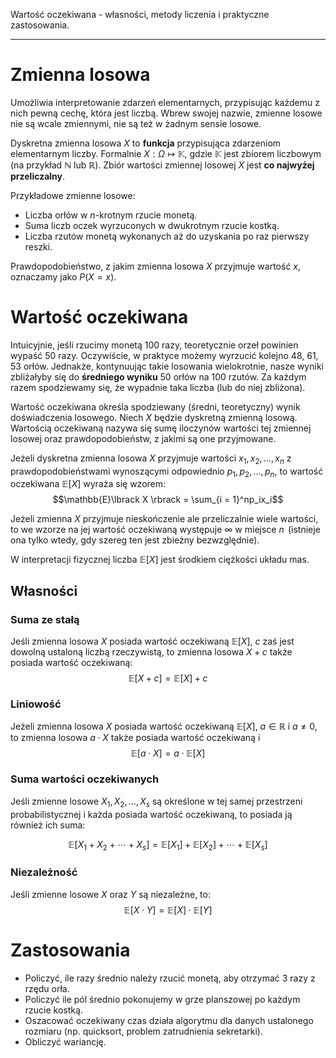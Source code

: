 Wartość oczekiwana - własności, metody liczenia i praktyczne zastosowania.

---

# Zmienna losowa
Umożliwia interpretowanie zdarzeń elementarnych, przypisując każdemu z nich pewną cechę, która jest liczbą. Wbrew swojej nazwie, zmienne losowe nie są wcale zmiennymi, nie są też w żadnym sensie losowe.

Dyskretna zmienna losowa $X$ to **funkcja** przypisująca zdarzeniom elementarnym liczby. Formalnie $X: \Omega \mapsto \mathbb{K}$, gdzie $\mathbb{K}$ jest zbiorem liczbowym (na przykład $\mathbb{N}$ lub $\mathbb{R}$). Zbiór wartości zmiennej losowej $X$ jest **co najwyżej przeliczalny**.

Przykładowe zmienne losowe:
* Liczba orłów w $n$-krotnym rzucie monetą.
* Suma liczb oczek wyrzuconych w dwukrotnym rzucie kostką.
* Liczba rzutów monetą wykonanych aż do uzyskania po raz pierwszy reszki.

Prawdopodobieństwo, z jakim zmienna losowa $X$ przyjmuje wartość $x$, oznaczamy jako $P(X = x)$.

# Wartość oczekiwana
Intuicyjnie, jeśli rzucimy monetą $100$ razy, teoretycznie orzeł powinien wypaść $50$ razy. Oczywiście, w praktyce możemy wyrzucić kolejno $48$, $61$, $53$ orłów. Jednakże, kontynuując takie losowania wielokrotnie, nasze wyniki zbliżałyby się do **średniego wyniku** $50$ orłów na $100$ rzutów. Za każdym razem spodziewamy się, że wypadnie taka liczba (lub do niej zbliżona).

Wartość oczekiwana określa spodziewany (średni, teoretyczny) wynik doświadczenia losowego. Niech $X$ będzie dyskretną zmienną losową. Wartością oczekiwaną nazywa się sumę iloczynów wartości tej zmiennej losowej oraz prawdopodobieństw, z jakimi są one przyjmowane.

Jeżeli dyskretna zmienna losowa $X$ przyjmuje wartości $x_1, x_2, \ldots, x_n$ z prawdopodobieństwami wynoszącymi odpowiednio $p_1, p_2, \ldots, p_n$, to wartość oczekiwana $\mathbb{E}[X]$ wyraża się wzorem:
$$\mathbb{E}\lbrack X \rbrack = \sum_{i = 1}^np_ix_i$$

Jeżeli zmienna $X$ przyjmuje nieskończenie ale przeliczalnie wiele wartości, to we wzorze na jej wartość oczekiwaną występuje $\infty$ w miejsce $n\,$ (istnieje ona tylko wtedy, gdy szereg ten jest zbieżny bezwzględnie).

W interpretacji fizycznej liczba $\mathbb{E}[X]$ jest środkiem ciężkości układu mas.

## Własności

### Suma ze stałą
Jeśli zmienna losowa $X$ posiada wartość oczekiwaną $\mathbb{E}[X]$, $c$ zaś jest dowolną ustaloną liczbą rzeczywistą, to zmienna losowa $X+c$ także posiada wartość oczekiwaną:
$$\mathbb{E}[X + c] = \mathbb{E}[X] + c$$

### Liniowość
Jeżeli zmienna losowa $X$ posiada wartość oczekiwaną $\mathbb{E}[X]$, $a \in \mathbb{R}$ i $a \neq 0$, to zmienna losowa $a \cdot X$ także posiada wartość oczekiwaną i
$$\mathbb{E}\lbrack a \cdot X \rbrack = a \cdot \mathbb{E}\lbrack X \rbrack$$

### Suma wartości oczekiwanych
Jeśli zmienne losowe $X_1, X_2, \ldots, X_s$ są określone w tej samej przestrzeni probabilistycznej i każda posiada wartość oczekiwaną, to posiada ją również ich suma:

$$\mathbb{E}[X_1 + X_2 + \cdots + X_s]
= \mathbb{E}[X_1] +
\mathbb{E}[X_2] +
\cdots +
\mathbb{E}[X_s]$$

### Niezależność
Jeśli zmienne losowe $X$ oraz $Y$ są niezależne, to:
$$\mathbb{E} \lbrack X \cdot Y \rbrack = \mathbb{E} \lbrack X \rbrack \cdot \mathbb{E} \lbrack Y \rbrack$$

# Zastosowania
  * Policzyć, ile razy średnio należy rzucić monetą, aby otrzymać $3$ razy z rzędu orła.
  * Policzyć ile pól średnio pokonujemy w grze planszowej po każdym rzucie kostką.
  * Oszacować oczekiwany czas działa algorytmu dla danych ustalonego rozmiaru (np. quicksort, problem zatrudnienia sekretarki).
  * Obliczyć wariancję.
